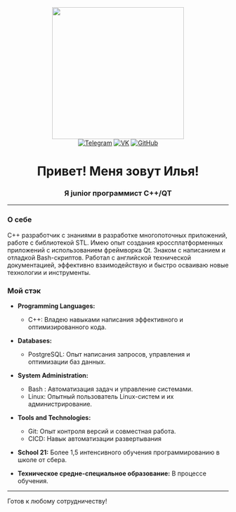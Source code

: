 <div align="center">
  <img src="https://media.giphy.com/media/v1.Y2lkPTc5MGI3NjExazVrd3owZzRxNG1wdnBodGxvNjZtN3l4N2djOGZmanYyOG52NjNhciZlcD12MV9pbnRlcm5hbF9naWZfYnlfaWQmY3Q9Zw/2IudUHdI075HL02Pkk/giphy.gif" width="300"/>
</div>
<div align="center">
  <a href="https://t.me/oldlifeblood"><img src="https://img.shields.io/badge/-Telegram-2CA5E0?style=for-the-badge&logo=telegram&logoColor=white" alt="Telegram"></a>
  <a href="https://vk.com/oldlifeblood"><img src="https://img.shields.io/badge/-VK-4C75A3?style=for-the-badge&logo=vk&logoColor=white" alt="VK"></a>
  <a href="https://github.com/oldlifeblood"><img src="https://img.shields.io/badge/-GitHub-181717?style=for-the-badge&logo=github&logoColor=white" alt="GitHub"></a>
</div>
<h1 align="center">Привет! Меня зовут Илья!</h1>
<h3 align="center">Я junior программист С++/QT</h3>

---

### О себе

C++ разработчик с знаниями в разработке многопоточных приложений, работе с библиотекой STL. Имею опыт создания кроссплатформенных приложений с использованием фреймворка Qt. Знаком с написанием и отладкой Bash-скриптов. Работал с английской технической документацией, эффективно взаимодействую и быстро осваиваю новые технологии и инструменты.

### Мой стэк

- **Programming Languages:**
  - C++: Владею навыками написания эффективного и оптимизированного кода.
- **Databases:**
  - PostgreSQL: Опыт написания запросов, управления и оптимизации баз данных.
- **System Administration:**
  - Bash : Автоматизация задач и управление системами.
  - Linux: Опытный пользователь Linux-систем и их администрирование.
- **Tools and Technologies:**
  - Git: Опыт контроля версий и совместная работа.
  - СICD: Навык автоматизации развертывания

- **School 21:** Более 1,5 интенсивного обучения программированию в школе от сбера.
- **Техническое средне-специальное образование:** В процессе обучения.

---

Готов к любому сотрудничеству!

